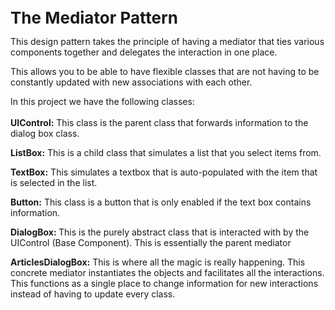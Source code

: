 <p><strong><span style="font-size: 26px;">The Mediator Pattern</span></strong></p>
<p>This design pattern takes the principle of having a mediator that ties various components together and delegates the interaction in one place.</p>
<p>This allows you to be able to have flexible classes that are not having to be constantly updated with new associations with each other.</p>
<p>In this project we have the following classes:<br><br><strong>UIControl:</strong> This class is the parent class that forwards information to the dialog box class.</p>
<p><strong>ListBox:</strong> This is a child class that simulates a list that you select items from.</p>
<p><strong>TextBox:</strong> This simulates a textbox that is auto-populated with the item that is selected in the list.</p>
<p><strong>Button:</strong> This class is a button that is only enabled if the text box contains information.&nbsp;</p>
<p><strong>DialogBox: </strong>This is the purely abstract class that is interacted with by the UIControl (Base Component). This is essentially the parent mediator</p>
<p><strong>ArticlesDialogBox:</strong> This is where all the magic is really happening. This concrete mediator instantiates the objects and facilitates all the interactions. This functions as a single place to change information for new interactions instead of having to update every class.</p>
<p><br></p>